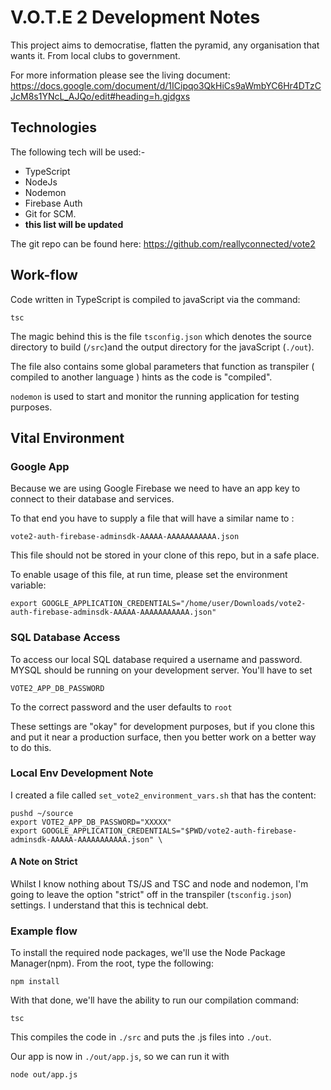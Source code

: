 # V.O.T.E 2 Development Notes
This project aims to democratise, flatten the pyramid, any organisation that wants it. From local clubs to government. 

For more information please see the living document: https://docs.google.com/document/d/1ICipqo3QkHiCs9aWmbYC6Hr4DTzCJcM8s1YNcL_AJQo/edit#heading=h.gjdgxs

## Technologies 
The following tech will be used:-

* TypeScript
* NodeJs
* Nodemon
* Firebase Auth
* Git for SCM.
* **this list will be updated**

The git repo can be found here: https://github.com/reallyconnected/vote2 

## Work-flow
Code written in TypeScript is compiled to javaScript via the command:

`tsc`

The magic behind this is the file `tsconfig.json` which denotes the source directory to build (`/src`)and the output directory for the javaScript (`./out`). 

The file also contains some global parameters that function as transpiler ( compiled to another language ) hints as the code is "compiled".

`nodemon` is used to start and monitor the running application for testing purposes. 

## Vital Environment
### Google App
Because we are using Google Firebase we need to have an app key to connect to their database and services. 

To that end you have to supply a file that will have a similar name to :

`vote2-auth-firebase-adminsdk-AAAAA-AAAAAAAAAAA.json`

This file should not be stored in your clone of this repo, but in a safe place. 

To enable usage of this file, at run time, please set the environment variable:

`export GOOGLE_APPLICATION_CREDENTIALS="/home/user/Downloads/vote2-auth-firebase-adminsdk-AAAAA-AAAAAAAAAAA.json"`

### SQL Database Access
To access our local SQL database required a username and password. MYSQL should be running on your development server. You'll have to set 

`VOTE2_APP_DB_PASSWORD`

To the correct password and the user defaults to `root`

These settings are "okay" for development purposes, but if you clone this and put it near a production surface, then you better work on a better way to do this.

### Local Env Development Note
I created a file called `set_vote2_environment_vars.sh` that has the content:

```
pushd ~/source
export VOTE2_APP_DB_PASSWORD="XXXXX"
export GOOGLE_APPLICATION_CREDENTIALS="$PWD/vote2-auth-firebase-adminsdk-AAAAA-AAAAAAAAAAA.json" \
````


#### A Note on Strict
Whilst I know nothing about TS/JS and TSC and node and nodemon, I'm going to leave the option "strict" off in the transpiler (`tsconfig.json`) settings. I understand that this is technical debt.

### Example flow

To install the required node packages, we'll use the Node Package Manager(npm). From the root, type the following:

`npm install`

With that done, we'll have the ability to run our compilation command:

`tsc`

This compiles the code in `./src` and puts the .js files into `./out`.

Our app is now in `./out/app.js`, so we can run it with 

`node out/app.js`







